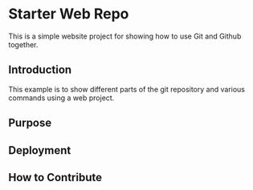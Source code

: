 # Starter Web Repo

This is a simple website project for showing how to use Git and Github together.

## Introduction

This example is to show different parts of the git repository and various commands using a web project.

## Purpose

## Deployment

## How to Contribute



